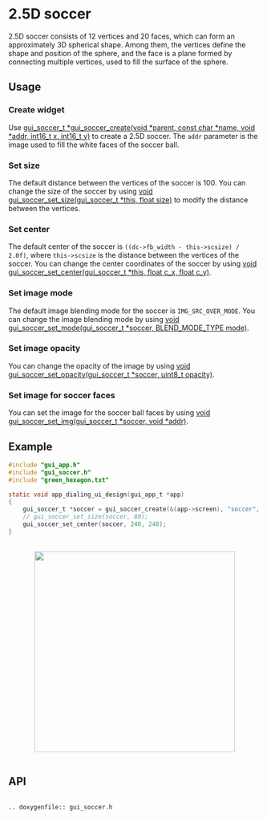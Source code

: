 # 2.5D soccer

2.5D soccer consists of 12 vertices and 20 faces, which can form an approximately 3D spherical shape. Among them, the vertices define the shape and position of the sphere, and the face is a plane formed by connecting multiple vertices, used to fill the surface of the sphere.

## Usage
### Create widget
Use [gui_soccer_t *gui_soccer_create(void *parent, const char  *name, void *addr, int16_t x, int16_t y)](#gui_soccer_create) to create a 2.5D soccer. The `addr` parameter is the image used to fill the white faces of the soccer ball.

### Set size
The default distance between the vertices of the soccer is 100. You can change the size of the soccer by using [void gui_soccer_set_size(gui_soccer_t *this, float size)](#gui_soccer_set_size) to modify the distance between the vertices.

### Set center
The default center of the soccer is `((dc->fb_width - this->scsize) / 2.0f)`, where `this->scsize` is the distance between the vertices of the soccer. You can change the center coordinates of the soccer by using [void gui_soccer_set_center(gui_soccer_t *this, float c_x, float c_y)](#gui_soccer_set_center).

### Set image mode
The default image blending mode for the soccer is  `IMG_SRC_OVER_MODE`. You can change the image blending mode by using [void gui_soccer_set_mode(gui_soccer_t *soccer, BLEND_MODE_TYPE mode)](#gui_soccer_set_mode).

### Set image opacity
You can change the opacity of the image by using [void gui_soccer_set_opacity(gui_soccer_t *soccer, uint8_t opacity)](#gui_soccer_set_opacity).

### Set image for soccer faces
You can set the image for the soccer ball faces by using [void gui_soccer_set_img(gui_soccer_t *soccer, void *addr)](#gui_soccer_set_img).


## Example


```c
#include "gui_app.h"
#include "gui_soccer.h"
#include "green_hexagon.txt"

static void app_dialing_ui_design(gui_app_t *app)
{
    gui_soccer_t *soccer = gui_soccer_create(&(app->screen), "soccer", (void *)_acgreen_hexagon, 0, 0);
    // gui_soccer_set_size(soccer, 80);
    gui_soccer_set_center(soccer, 240, 240);
}
```
<br/>
<div style="text-align: center"><img width= "400" src="https://docs.realmcu.com/HoneyGUI/image/widgets/soccer.gif"></div>
<br/>

## API

```eval_rst

.. doxygenfile:: gui_soccer.h

```
